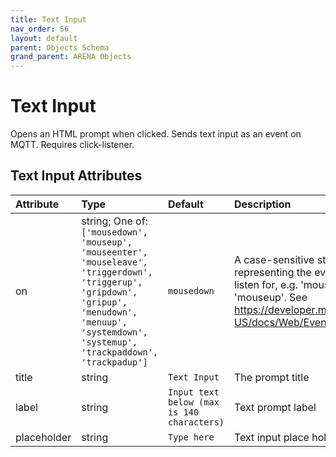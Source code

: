 ```yaml
---
title: Text Input
nav_order: 56
layout: default
parent: Objects Schema
grand_parent: ARENA Objects
---
```


<!--CAUTION: This file is autogenerated from https://github.com/arenaxr/arena-schemas. Changes made here may be overwritten.-->


Text Input
==========


Opens an HTML prompt when clicked. Sends text input as an event on MQTT. Requires click-listener.

Text Input Attributes
----------------------

|Attribute|Type|Default|Description|Required|
| :--- | :--- | :--- | :--- | :--- |
|on|string; One of: ```['mousedown', 'mouseup', 'mouseenter', 'mouseleave', 'triggerdown', 'triggerup', 'gripdown', 'gripup', 'menudown', 'menuup', 'systemdown', 'systemup', 'trackpaddown', 'trackpadup']```|```mousedown```|A case-sensitive string representing the event type to listen for, e.g. 'mousedown', 'mouseup'. See https://developer.mozilla.org/en-US/docs/Web/Events|No|
|title|string|```Text Input```|The prompt title|No|
|label|string|```Input text below (max is 140 characters)```|Text prompt label|No|
|placeholder|string|```Type here```|Text input place holder|No|

